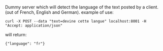 Dummy server which will detect the language of the text posted by a client. (out of French, English and German).
example of use:

    curl -X POST --data "text=devine cette langue" localhost:8001 -H "Accept: application/json"
    
will return:

    {"language": "fr"}

